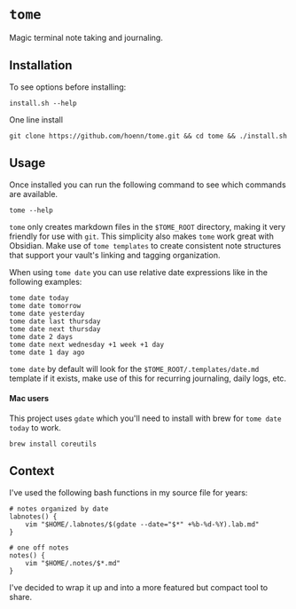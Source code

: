 # `tome`
Magic terminal note taking and journaling.

## Installation

To see options before installing:
```
install.sh --help
```

One line install
```
git clone https://github.com/hoenn/tome.git && cd tome && ./install.sh
```

## Usage
Once installed you can run the following command to see which commands are available.
```
tome --help
```

`tome` only creates markdown files in the `$TOME_ROOT` directory, making it very friendly for use with `git`. This simplicity also makes `tome` work great with Obsidian. Make use of `tome templates` to create consistent note structures that support your vault's linking and tagging organization.

When using `tome date` you can use relative date expressions like in the following examples:
```
tome date today
tome date tomorrow
tome date yesterday
tome date last thursday
tome date next thursday
tome date 2 days
tome date next wednesday +1 week +1 day
tome date 1 day ago
```

`tome date` by default will look for the `$TOME_ROOT/.templates/date.md` template if it exists, make use of this for recurring journaling, daily logs, etc.


#### Mac users
This project uses `gdate` which you'll need to install with brew for `tome date today` to work.
```
brew install coreutils
```

## Context
I've used the following bash functions in my source file for years:
```
# notes organized by date
labnotes() {
    vim "$HOME/.labnotes/$(gdate --date="$*" +%b-%d-%Y).lab.md"
}

# one off notes
notes() {
    vim "$HOME/.notes/$*.md"
}
```

I've decided to wrap it up and into a more featured but compact tool to share.
